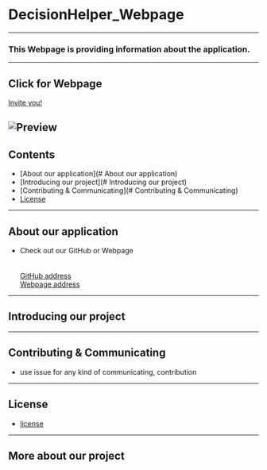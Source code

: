 # DecisionHelper_Webpage
----
### This Webpage is providing information about the application.
----
## Click for Webpage
[Invite you!](https://hanyang-erica-oss-dev-2020-undecided.github.io/DecisionHelper_Webpage/theme/index.html)

![Preview](/Users/hongil/desktop/undecided_webpage.png)
----
## Contents
* [About our application](# About our application)
* [Introducing our project](# Introducing our project)
* [Contributing & Communicating](# Contributing & Communicating)
* [License](#license)
----
## About our application
* Check out our GitHub or Webpage<br></br>
<br>[GitHub address](https://github.com/sonhl0723/Decision-Helper.git)</br>
[Webpage address](https://hanyang-erica-oss-dev-2020-undecided.github.io/DecisionHelper_Webpage/theme/index.html)
----
## Introducing our project

----
## Contributing & Communicating
* use issue for any kind of communicating, contribution
----
## License
* [license](https://github.com/Hanyang-Erica-Oss-dev-2020-Undecided/DecisionHelper_Webpage/blob/develop/license.txt)
----
## More about our project
